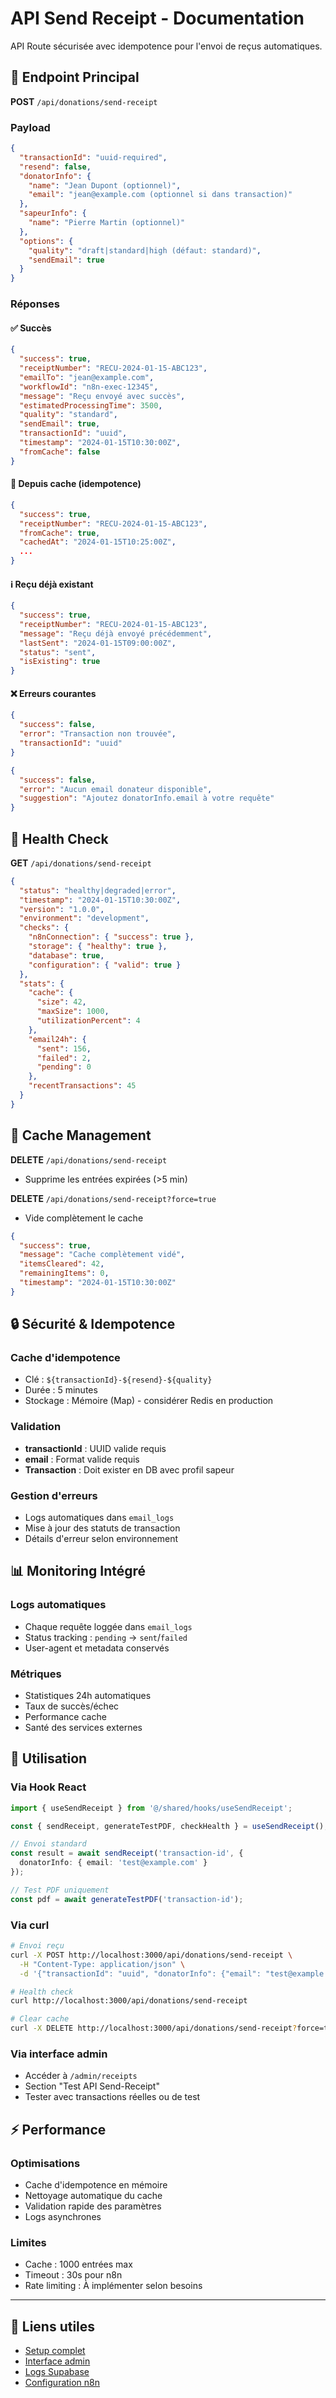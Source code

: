 # API Send Receipt - Documentation

API Route sécurisée avec idempotence pour l'envoi de reçus automatiques.

## 🎯 Endpoint Principal

**POST** `/api/donations/send-receipt`

### Payload
```json
{
  "transactionId": "uuid-required",
  "resend": false,
  "donatorInfo": {
    "name": "Jean Dupont (optionnel)",
    "email": "jean@example.com (optionnel si dans transaction)"
  },
  "sapeurInfo": {
    "name": "Pierre Martin (optionnel)"
  },
  "options": {
    "quality": "draft|standard|high (défaut: standard)",
    "sendEmail": true
  }
}
```

### Réponses

#### ✅ Succès
```json
{
  "success": true,
  "receiptNumber": "RECU-2024-01-15-ABC123",
  "emailTo": "jean@example.com",
  "workflowId": "n8n-exec-12345",
  "message": "Reçu envoyé avec succès",
  "estimatedProcessingTime": 3500,
  "quality": "standard",
  "sendEmail": true,
  "transactionId": "uuid",
  "timestamp": "2024-01-15T10:30:00Z",
  "fromCache": false
}
```

#### 🔄 Depuis cache (idempotence)
```json
{
  "success": true,
  "receiptNumber": "RECU-2024-01-15-ABC123",
  "fromCache": true,
  "cachedAt": "2024-01-15T10:25:00Z",
  ...
}
```

#### ℹ️ Reçu déjà existant
```json
{
  "success": true,
  "receiptNumber": "RECU-2024-01-15-ABC123",
  "message": "Reçu déjà envoyé précédemment",
  "lastSent": "2024-01-15T09:00:00Z",
  "status": "sent",
  "isExisting": true
}
```

#### ❌ Erreurs courantes
```json
{
  "success": false,
  "error": "Transaction non trouvée",
  "transactionId": "uuid"
}
```

```json
{
  "success": false,
  "error": "Aucun email donateur disponible",
  "suggestion": "Ajoutez donatorInfo.email à votre requête"
}
```

## 🏥 Health Check

**GET** `/api/donations/send-receipt`

```json
{
  "status": "healthy|degraded|error",
  "timestamp": "2024-01-15T10:30:00Z",
  "version": "1.0.0",
  "environment": "development",
  "checks": {
    "n8nConnection": { "success": true },
    "storage": { "healthy": true },
    "database": true,
    "configuration": { "valid": true }
  },
  "stats": {
    "cache": {
      "size": 42,
      "maxSize": 1000,
      "utilizationPercent": 4
    },
    "email24h": {
      "sent": 156,
      "failed": 2,
      "pending": 0
    },
    "recentTransactions": 45
  }
}
```

## 🧹 Cache Management

**DELETE** `/api/donations/send-receipt`
- Supprime les entrées expirées (>5 min)

**DELETE** `/api/donations/send-receipt?force=true`
- Vide complètement le cache

```json
{
  "success": true,
  "message": "Cache complètement vidé",
  "itemsCleared": 42,
  "remainingItems": 0,
  "timestamp": "2024-01-15T10:30:00Z"
}
```

## 🔒 Sécurité & Idempotence

### Cache d'idempotence
- Clé : `${transactionId}-${resend}-${quality}`
- Durée : 5 minutes
- Stockage : Mémoire (Map) - considérer Redis en production

### Validation
- **transactionId** : UUID valide requis
- **email** : Format valide requis
- **Transaction** : Doit exister en DB avec profil sapeur

### Gestion d'erreurs
- Logs automatiques dans `email_logs`
- Mise à jour des statuts de transaction
- Détails d'erreur selon environnement

## 📊 Monitoring Intégré

### Logs automatiques
- Chaque requête loggée dans `email_logs`
- Status tracking : `pending` → `sent`/`failed`
- User-agent et metadata conservés

### Métriques
- Statistiques 24h automatiques
- Taux de succès/échec
- Performance cache
- Santé des services externes

## 🚀 Utilisation

### Via Hook React
```typescript
import { useSendReceipt } from '@/shared/hooks/useSendReceipt';

const { sendReceipt, generateTestPDF, checkHealth } = useSendReceipt();

// Envoi standard
const result = await sendReceipt('transaction-id', {
  donatorInfo: { email: 'test@example.com' }
});

// Test PDF uniquement
const pdf = await generateTestPDF('transaction-id');
```

### Via curl
```bash
# Envoi reçu
curl -X POST http://localhost:3000/api/donations/send-receipt \
  -H "Content-Type: application/json" \
  -d '{"transactionId": "uuid", "donatorInfo": {"email": "test@example.com"}}'

# Health check
curl http://localhost:3000/api/donations/send-receipt

# Clear cache
curl -X DELETE http://localhost:3000/api/donations/send-receipt?force=true
```

### Via interface admin
- Accéder à `/admin/receipts`
- Section "Test API Send-Receipt"
- Tester avec transactions réelles ou de test

## ⚡ Performance

### Optimisations
- Cache d'idempotence en mémoire
- Nettoyage automatique du cache
- Validation rapide des paramètres
- Logs asynchrones

### Limites
- Cache : 1000 entrées max
- Timeout : 30s pour n8n
- Rate limiting : À implémenter selon besoins

---

## 🔗 Liens utiles

- [Setup complet](./RECEIPT_SYSTEM_SETUP.md)
- [Interface admin](/admin/receipts)  
- [Logs Supabase](https://supabase.com/dashboard)
- [Configuration n8n](https://n8n.io/docs/)